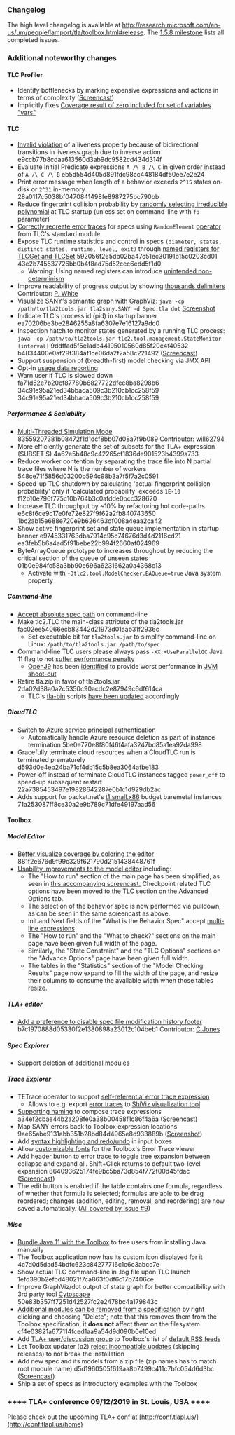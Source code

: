 ### Changelog
The high level changelog is available at http://research.microsoft.com/en-us/um/people/lamport/tla/toolbox.html#release. The [1.5.8 milestone](https://github.com/tlaplus/tlaplus/issues?q=is%3Aissue+milestone%3A1.5.8+is%3Aclosed) lists all completed issues.

### Additional noteworthy changes

#### TLC Profiler
* Identify bottlenecks by marking expensive expressions and actions in terms of complexity ([Screencast](https://raw.githubusercontent.com/tlaplus/tlaplus/master/general/docs/changelogs/screencasts/TLCProfiler.mp4))
* Implicitly fixes [Coverage result of zero included for set of variables "vars"](https://github.com/tlaplus/tlaplus/issues/152)

#### TLC
* [Invalid violation](https://github.com/tlaplus/tlaplus/issues/201) of a liveness property because of bidirectional transitions in liveness graph due to inverse action e9ccb77b8cdaa613560d3ab9dc9582cd434d314f
* Evaluate Initial Predicate expressions ```A /\ B /\ C``` in given order instead of ```A /\ C /\ B``` eb5d554d405d891fdc98cc448184df50ee7e2e24
* Print error message when length of a behavior exceeds ```2^15``` states on-disk or ```2^31``` in-memory 28a0117c5038bf0470841498fe8987275bc790bb
* Reduce fingerprint collision probability by [randomly selecting irreducible polynomial](https://github.com/tlaplus/tlaplus/issues/212) at TLC startup (unless set on command-line with ```fp``` parameter)
* [Correctly recreate error traces](https://github.com/tlaplus/tlaplus/issues/169) for specs using ```RandomElement``` [operator](https://github.com/tlaplus/tlaplus/blob/9dce6c7404552d70f728332c85aaa3af2aed719a/tlatools/src/tla2sany/StandardModules/TLC.tla#L80-L96) from TLC's standard module
* Expose TLC runtime statistics and control in specs ```(diameter, states, distinct states, runtime, level, exit)``` through [named registers for TLCGet and TLCSet](https://github.com/tlaplus/tlaplus/blob/9dce6c7404552d70f728332c85aaa3af2aed719a/tlatools/src/tlc2/module/TLC.java#L168-L212) 592056f265db02ba47c51ec30191b15c0203cd01 43e2b745537726bb0b4f8ad75d52cec6edd5f1d0
  * Warning: Using named registers can introduce [unintended non-determinism](https://github.com/tlaplus/tlaplus/issues/266)
* Improve readability of progress output by showing [thousands delimiters](https://github.com/tlaplus/tlaplus/pull/240) Contributor: [P. White](https://github.com/philipmw)
* Visualize SANY's semantic graph with [GraphViz](https://www.graphviz.org/): ```java -cp /path/to/tla2tools.jar tla2sany.SANY -d Spec.tla dot``` [Screenshot](https://raw.githubusercontent.com/tlaplus/tlaplus/master/general/docs/changelogs/screencasts/sany-semantic-graph.jpeg)
* Indicate TLC's process id (pid) in startup banner ea70206be3be2846255a8fa6307e7e16127a9dc0
* Inspection hatch to monitor states generated by a running TLC process: ```java -cp /path/to/tla2tools.jar tlc2.tool.management.StateMonitor [interval]``` 9ddffad5f5e1adb44195010560d85f20c4f40532 b4834400e0af29f384af1ce06da2f2a58c221492 ([Screencast](https://raw.githubusercontent.com/tlaplus/tlaplus/master/general/docs/changelogs/screencasts/StateMonitor.gif))
* Support suspension of (breadth-first) model checking via JMX API
* Opt-in [usage data reporting](https://usage-data.tlapl.us)
* Warn user if TLC is slowed down fa71d52e7b20cf87780b6827722dfee8ba8298b6 34c91e95a21ed34bbada509c3b210cb1cc258f59 34c91e95a21ed34bbada509c3b210cb1cc258f59

##### Performance & Scalability
* [Multi-Threaded Simulation Mode](https://github.com/tlaplus/tlaplus/issues/147) 83559207381b08472f1d1dcf8bb07d08a7f9b089 Contributor: [will62794](https://github.com/will62794)
* More efficiently generate the set of subsets for the TLA+ expression (SUBSET S) 4a62e5b48c9c42265cf1836de901523b4399a733
* Reduce worker contention by separating the trace file into N partial trace files where N is the number of workers 548ce71f5856d03200b594c98b3a7f5f7a2c0591
* Speed-up TLC shutdown by calculating 'actual fingerprint collision probability' only if 'calculated probability' exceeds ```1E-10``` f12b10e796f775c10b764b3c0afdde0bcc328620
* Increase TLC throughput by ~10% by refactoring hot code-paths e6c8f6ce9c17e0fe72e827f9f62a2fb840743650 1bc2ab15e688e720e9b626463df008a4eaa2ca42
* Show active fingerprint set and state queue implementation in startup banner e9745331763dba7914c95c74676d3d4d2116cd21 ea3feb5b6a4ad5f91bebe22b994f2660af024969
* ByteArrayQueue prototype to increases throughput by reducing the critical section of the queue of unseen states 01b0e984fc58a3bb90e696a6231662a0a4368c13
  * Activate with ```-Dtlc2.tool.ModelChecker.BAQueue=true``` Java system property

##### Command-line
* [Accept absolute spec path](https://github.com/tlaplus/tlaplus/issues/24) on command-line
* Make tlc2.TLC the main-class attribute of the tla2tools.jar fac02ee54066ecb83442d21973d01aab31f2936c
  * Set executable bit for ```tla2tools.jar``` to simplify command-line on Linux: ```/path/to/tla2tools.jar /path/to/spec```
* Command-line TLC users please always pass ```-XX:+UseParallelGC``` Java 11 flag to not [suffer performance penalty](https://raw.githubusercontent.com/tlaplus/tlaplus/master/general/docs/changelogs/screencasts/Java11UseParallelGC.jpeg)
  * [OpenJ9](https://www.eclipse.org/openj9/) has been [identified](https://github.com/eclipse/openj9/issues/4516) to provide worst performance in [JVM shoot-out](https://raw.githubusercontent.com/tlaplus/tlaplus/master/general/docs/changelogs/screencasts/JVMVendorComparison.jpeg)
* Retire tla.zip in favor of tla2tools.jar 2da02d38a0a2c5350c90acdc2e87949c6df614ca
  * TLC's [tla-bin](https://github.com/pmer/tla-bin) scripts [have been updated](https://github.com/pmer/tla-bin/issues/2) accordingly


##### CloudTLC
* Switch to [Azure service principal](https://tla.msr-inria.inria.fr/tlatoolbox/doc/cloudtlc/) authentication
  * Automatically handle Azure resource deletion as part of instance termination 5be0e770e8f80f46f4afa3247bd85a1ea92da998  
* Gracefully terminate cloud resources when a CloudTLC run is terminated prematurely d593d0e4eb24ba71cf4db15c5b8ea3064afbe183
* Power-off instead of terminate CloudTLC instances tagged ```power_off``` to speed-up subsequent restart 22a7385453497e19828642287e0b1c1d929db2ac
* Adds support for packet.net's [t1.small.x86](https://www.packet.com/cloud/servers/t1-small/) budget baremetal instances 71a253087ff8ce30a2e9b789c71dfe49197aad56

#### Toolbox

##### Model Editor
* [Better visualize coverage by coloring the editor](https://github.com/tlaplus/tlaplus/issues/60) 881f2e676d9f99c329f621790d2151438448761f
* [Usability improvements to the model editor](https://github.com/tlaplus/tlaplus/issues/49) including:
  * The "How to run" section of the main page has been simplified, as seen in [this accompanying screencast.](https://raw.githubusercontent.com/tlaplus/tlaplus/master/general/docs/changelogs/screencasts/158_model_editor_1.gif) Checkpoint related TLC options have been moved to the TLC section on the Advanced Options tab.
  * The selection of the behavior spec is now performed via pulldown, as can be seen in the same screencast as above.
  * Init and Next fields of the "What is the Behavior Spec" accept [multi-line expressions](https://github.com/tlaplus/tlaplus/issues/168)
  * The "How to run" and the "What to check?" sections on the main page have been given full width of the page.
  * Similarly, the "State Constraint" and the "TLC Options" sections on the "Advance Options" page have been given full width.
  * The tables in the "Statistics" section of the "Model Checking Results" page now expand to fill the width of the page, and resize their columns to consume the available width when those tables resize.

##### TLA+ editor
* [Add a preference to disable spec file modification history footer](https://github.com/tlaplus/tlaplus/issues/157) b7c1970888d05330f2e1380898a23012c104beb1 Contributor: [C Jones](https://github.com/porglezomp)

##### Spec Explorer
* Support deletion of [additional modules](https://github.com/tlaplus/tlaplus/issues/195)

##### Trace Explorer
* TETrace operator to support [self-referential error trace expression](https://github.com/tlaplus/tlaplus/issues/267)
  * Allows to e.g. export [error traces](https://raw.githubusercontent.com/tlaplus/tlaplus/master/general/docs/changelogs/screencasts/shiviz-visualization.jpeg) to [ShiViz visualization tool](https://bitbucket.org/bestchai/shiviz)
* [Supporting naming](https://github.com/tlaplus/tlaplus/issues/265) to compose trace expressions a34ef2cbae44b2a208fe0a38b00458f1c86f4a6a ([Screencast](https://raw.githubusercontent.com/tlaplus/tlaplus/master/general/docs/changelogs/screencasts/55184925-88734500-5150-11e9-9c1b-35a91757c21b.gif))
* Map SANY errors back to Toolbox expression locations 9ae65abe9131abb351b28bd84d4965e8d933889b ([Screenshot](https://raw.githubusercontent.com/tlaplus/tlaplus/master/general/docs/changelogs/screencasts/SanyLocation2TraceExplorerLocation.png))
* Add [syntax highlighting and redo/undo](https://github.com/tlaplus/tlaplus/issues/264) in input boxes
* Allow [customizable fonts](https://github.com/tlaplus/tlaplus/issues/162) for the Toolbox's Error Trace viewer
* Add header button to error trace to toggle tree expansion between collapse and expand all. Shift+Click returns to default two-level expansion 864093625174fe9bc5ba73d854f772f00d45fdac ([Screencast](https://raw.githubusercontent.com/tlaplus/tlaplus/master/general/docs/changelogs/screencasts/52dfa170dc119e5d036eb8df2e30d673240149eb.gif))
* The edit button is enabled if the table contains one formula, regardless of whether that formula is selected; formulas are able to be drag reordered; changes (addition, editing, removal, and reordering) are now saved automatically. ([All covered by Issue #9](https://github.com/tlaplus/tlaplus/issues/9))


##### Misc
* [Bundle Java 11 with the Toolbox](https://github.com/tlaplus/tlaplus/issues/176) to free users from installing Java manually
* The Toolbox application now has its custom icon displayed for it 4c7d0d5dad54bdfc623c84277716c1c6c3abcc7e
* Show actual TLC command-line in .log file upon TLC launch 1efd390b2efcd48021f7ca863f0df6c17b7406ce
* Improve GraphViz/dot output of state graph for better compatibility with 3rd party tool [Cytoscape](http://www.cytoscape.org/) 50e83b357ff7251d42527fc2e2478bc4a179843c
* [Additional modules can be removed from a specification](https://github.com/tlaplus/tlaplus/issues/195) by right clicking and choosing "Delete"; note that this removes them from the Toolbox specification, it **does not** affect them on the filesystem. cf4e03821a677114fced1aa9a54d9d090b0e10ed
* Add [TLA+ user/discussion group](http://discuss.tlapl.us/) to Toolbox's list of [default RSS feeds](https://github.com/tlaplus/tlaplus/issues/233)
* Let Toolbox updater (p2) [reject incompatible updates](https://github.com/tlaplus/tlaplus/issues/252) (skipping releases) to not break the installation
* Add new spec and its models from a zip file (zip names has to match root module name) d5d1960505f619aa8b7499c411c7bfc054d6d3bc ([Screencast](https://raw.githubusercontent.com/tlaplus/tlaplus/master/general/docs/changelogs/screencasts/AddNewSpecFromZip.gif))
* Ship a set of specs as introductory examples with the Toolbox

### ++++ TLA+ conference 09/12/2019 in St. Louis, USA ++++
Please check out the upcoming TLA+ conf at [http://conf.tlapl.us/](http://conf.tlapl.us/home)

